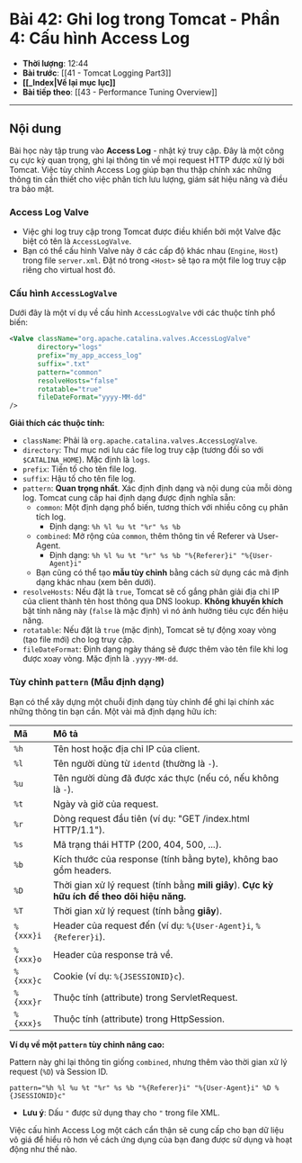 # Bài 42: Ghi log trong Tomcat - Phần 4: Cấu hình Access Log

- **Thời lượng**: 12:44
- **Bài trước**: [[41 - Tomcat Logging Part3]]
- **[[_Index|Về lại mục lục]]**
- **Bài tiếp theo**: [[43 - Performance Tuning Overview]]

---

## Nội dung

Bài học này tập trung vào **Access Log** - nhật ký truy cập. Đây là một công cụ cực kỳ quan trọng, ghi lại thông tin về mọi request HTTP được xử lý bởi Tomcat. Việc tùy chỉnh Access Log giúp bạn thu thập chính xác những thông tin cần thiết cho việc phân tích lưu lượng, giám sát hiệu năng và điều tra bảo mật.

### Access Log Valve

-   Việc ghi log truy cập trong Tomcat được điều khiển bởi một Valve đặc biệt có tên là `AccessLogValve`.
-   Bạn có thể cấu hình Valve này ở các cấp độ khác nhau (`Engine`, `Host`) trong file `server.xml`. Đặt nó trong `<Host>` sẽ tạo ra một file log truy cập riêng cho virtual host đó.

### Cấu hình `AccessLogValve`

Dưới đây là một ví dụ về cấu hình `AccessLogValve` với các thuộc tính phổ biến:

```xml
<Valve className="org.apache.catalina.valves.AccessLogValve" 
       directory="logs"
       prefix="my_app_access_log" 
       suffix=".txt"
       pattern="common" 
       resolveHosts="false"
       rotatable="true"
       fileDateFormat="yyyy-MM-dd"
/>
```

**Giải thích các thuộc tính:**

-   `className`: Phải là `org.apache.catalina.valves.AccessLogValve`.
-   `directory`: Thư mục nơi lưu các file log truy cập (tương đối so với `$CATALINA_HOME`). Mặc định là `logs`.
-   `prefix`: Tiền tố cho tên file log.
-   `suffix`: Hậu tố cho tên file log.
-   `pattern`: **Quan trọng nhất**. Xác định định dạng và nội dung của mỗi dòng log. Tomcat cung cấp hai định dạng được định nghĩa sẵn:
    -   `common`: Một định dạng phổ biến, tương thích với nhiều công cụ phân tích log.
        -   Định dạng: `%h %l %u %t "%r" %s %b`
    -   `combined`: Mở rộng của `common`, thêm thông tin về Referer và User-Agent.
        -   Định dạng: `%h %l %u %t "%r" %s %b "%{Referer}i" "%{User-Agent}i"`
    -   Bạn cũng có thể tạo **mẫu tùy chỉnh** bằng cách sử dụng các mã định dạng khác nhau (xem bên dưới).
-   `resolveHosts`: Nếu đặt là `true`, Tomcat sẽ cố gắng phân giải địa chỉ IP của client thành tên host thông qua DNS lookup. **Không khuyến khích** bật tính năng này (`false` là mặc định) vì nó ảnh hưởng tiêu cực đến hiệu năng.
-   `rotatable`: Nếu đặt là `true` (mặc định), Tomcat sẽ tự động xoay vòng (tạo file mới) cho log truy cập.
-   `fileDateFormat`: Định dạng ngày tháng sẽ được thêm vào tên file khi log được xoay vòng. Mặc định là `.yyyy-MM-dd`.

### Tùy chỉnh `pattern` (Mẫu định dạng)

Bạn có thể xây dựng một chuỗi định dạng tùy chỉnh để ghi lại chính xác những thông tin bạn cần. Một vài mã định dạng hữu ích:

| Mã | Mô tả |
| :--- | :--- |
| `%h` | Tên host hoặc địa chỉ IP của client. |
| `%l` | Tên người dùng từ `identd` (thường là `-`). |
| `%u` | Tên người dùng đã được xác thực (nếu có, nếu không là `-`). |
| `%t` | Ngày và giờ của request. |
| `%r` | Dòng request đầu tiên (ví dụ: "GET /index.html HTTP/1.1"). |
| `%s` | Mã trạng thái HTTP (200, 404, 500, ...). |
| `%b` | Kích thước của response (tính bằng byte), không bao gồm headers. |
| `%D` | Thời gian xử lý request (tính bằng **mili giây**). **Cực kỳ hữu ích để theo dõi hiệu năng.** |
| `%T` | Thời gian xử lý request (tính bằng **giây**). |
| `%{xxx}i` | Header của request đến (ví dụ: `%{User-Agent}i`, `%{Referer}i`). |
| `%{xxx}o` | Header của response trả về. |
| `%{xxx}c` | Cookie (ví dụ: `%{JSESSIONID}c`). |
| `%{xxx}r` | Thuộc tính (attribute) trong ServletRequest. |
| `%{xxx}s` | Thuộc tính (attribute) trong HttpSession. |

**Ví dụ về một `pattern` tùy chỉnh nâng cao:**

Pattern này ghi lại thông tin giống `combined`, nhưng thêm vào thời gian xử lý request (`%D`) và Session ID.
```
pattern="%h %l %u %t "%r" %s %b "%{Referer}i" "%{User-Agent}i" %D %{JSESSIONID}c"
```
-   **Lưu ý**: Dấu `"` được sử dụng thay cho `"` trong file XML.

Việc cấu hình Access Log một cách cẩn thận sẽ cung cấp cho bạn dữ liệu vô giá để hiểu rõ hơn về cách ứng dụng của bạn đang được sử dụng và hoạt động như thế nào.
